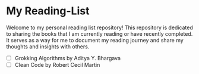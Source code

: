 # My Reading-List
Welcome to my personal reading list repository! This repository is dedicated to sharing the books that I am currently reading or have recently completed. It serves as a way for me to document my reading journey and share my thoughts and insights with others.
-[ ] Grokking Algorithms by Aditya Y. Bhargava
-[ ] Clean Code by Robert Cecil Martin
